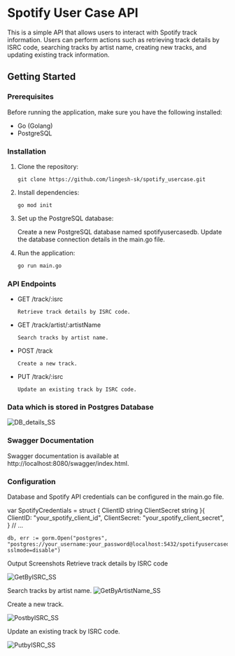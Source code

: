 
# Spotify User Case API

This is a simple API that allows users to interact with Spotify track information. Users can perform actions such as retrieving track details by ISRC code, searching tracks by artist name, creating new tracks, and updating existing track information.

## Getting Started

### Prerequisites

Before running the application, make sure you have the following installed:

- Go (Golang)
- PostgreSQL

### Installation

1. Clone the repository:
   ```
   git clone https://github.com/lingesh-sk/spotify_usercase.git
   ```
2. Install dependencies:
   ```
   go mod init
   ```
4. Set up the PostgreSQL database:

      Create a new PostgreSQL database named spotifyusercasedb.
      Update the database connection details in the main.go file.

5. Run the application:
   ```bash
   go run main.go


### API Endpoints

- GET /track/:isrc

      Retrieve track details by ISRC code.

- GET /track/artist/:artistName

      Search tracks by artist name.

- POST /track

      Create a new track.

- PUT /track/:isrc

      Update an existing track by ISRC code.

### Data which is stored in Postgres Database

![DB_details_SS](https://github.com/lingesh-sk/spotify_usercase/assets/119925929/ff8c2c4d-7bd7-47dc-b136-5c378ed5e9f2)

### Swagger Documentation

Swagger documentation is available at http://localhost:8080/swagger/index.html.


### Configuration

Database and Spotify API credentials can be configured in the main.go file.

var SpotifyCredentials = struct {
	ClientID     string
	ClientSecret string
}{
	ClientID:     "your_spotify_client_id",
	ClientSecret: "your_spotify_client_secret",
}
// ...
```
db, err := gorm.Open("postgres", "postgres://your_username:your_password@localhost:5432/spotifyusercasedb?sslmode=disable")
```
Output Screenshots
Retrieve track details by ISRC code 

 ![GetByISRC_SS](https://github.com/lingesh-sk/spotify_usercase/assets/119925929/8ffbaa09-b64d-4fe2-9ad7-2453cab804c4)

Search tracks by artist name.
 ![GetByArtistName_SS](https://github.com/lingesh-sk/spotify_usercase/assets/119925929/b7417b45-0474-4d83-b42d-6ab7e1780e66)

Create a new track.

![PostbyISRC_SS](https://github.com/lingesh-sk/spotify_usercase/assets/119925929/03332e49-cb7a-40be-a489-919796620650)

Update an existing track by ISRC code.

![PutbyISRC_SS](https://github.com/lingesh-sk/spotify_usercase/assets/119925929/2e628036-d165-4f73-bf71-8d278c01796c)
